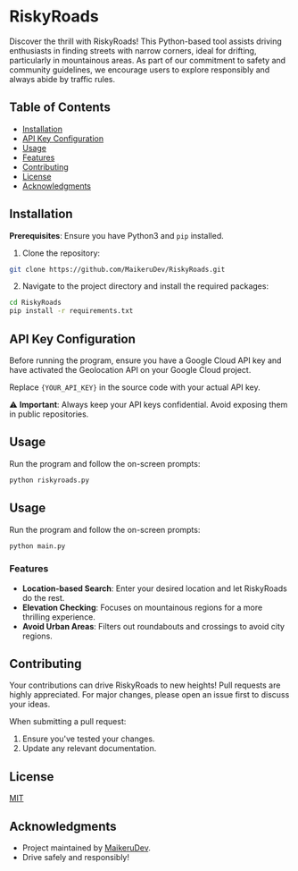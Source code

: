 # RiskyRoads

Discover the thrill with RiskyRoads! This Python-based tool assists driving enthusiasts in finding streets with narrow corners, ideal for drifting, particularly in mountainous areas. As part of our commitment to safety and community guidelines, we encourage users to explore responsibly and always abide by traffic rules.

## Table of Contents

- [Installation](#installation)
- [API Key Configuration](#api-key-configuration)
- [Usage](#usage)
- [Features](#features)
- [Contributing](#contributing)
- [License](#license)
- [Acknowledgments](#acknowledgments)

## Installation

**Prerequisites**: Ensure you have Python3 and `pip` installed.

1. Clone the repository:
```bash
git clone https://github.com/MaikeruDev/RiskyRoads.git
```

2. Navigate to the project directory and install the required packages:
```bash
cd RiskyRoads
pip install -r requirements.txt
```
## API Key Configuration

Before running the program, ensure you have a Google Cloud API key and have activated the Geolocation API on your Google Cloud project. 

Replace `{YOUR_API_KEY}` in the source code with your actual API key.

⚠️ **Important**: Always keep your API keys confidential. Avoid exposing them in public repositories.

## Usage 

Run the program and follow the on-screen prompts:
```bash
python riskyroads.py
```

## Usage 

Run the program and follow the on-screen prompts:
```bash
python main.py
```

### Features

- **Location-based Search**: Enter your desired location and let RiskyRoads do the rest.
- **Elevation Checking**: Focuses on mountainous regions for a more thrilling experience.
- **Avoid Urban Areas**: Filters out roundabouts and crossings to avoid city regions.

## Contributing

Your contributions can drive RiskyRoads to new heights! Pull requests are highly appreciated. For major changes, please open an issue first to discuss your ideas.

When submitting a pull request:
1. Ensure you've tested your changes.
2. Update any relevant documentation.

## License

[MIT](https://choosealicense.com/licenses/mit/)

## Acknowledgments

- Project maintained by [MaikeruDev](https://github.com/MaikeruDev). 
- Drive safely and responsibly!
